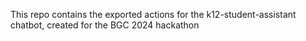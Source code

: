  This repo contains the exported actions for the k12-student-assistant chatbot, created for the BGC 2024 hackathon
